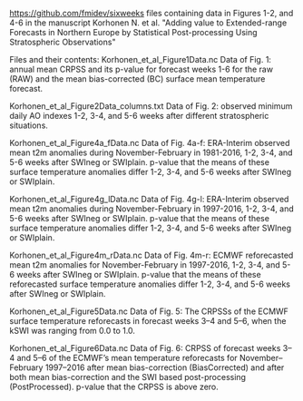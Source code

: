 https://github.com/fmidev/sixweeks
files containing data in Figures 1-2, and 4-6 in the manuscript Korhonen N. et al. 
"Adding value to Extended-range Forecasts in Northern Europe by Statistical Post-processing Using Stratospheric Observations"

Files and their contents:
Korhonen_et_al_Figure1Data.nc
Data of Fig. 1: annual mean CRPSS and its p-value for forecast weeks 1-6 for the raw (RAW) 
and the mean bias-corrected (BC) surface mean temperature forecast.

Korhonen_et_al_Figure2Data_columns.txt
Data of Fig. 2: observed minimum daily AO indexes 1-2, 3-4, and 5-6 weeks after different stratospheric situations.

Korhonen_et_al_Figure4a_fData.nc
Data of Fig. 4a-f:
ERA-Interim observed mean t2m anomalies during November-February in 1981-2016, 1-2, 3-4, and 5-6 weeks after SWIneg or SWIplain.
p-value that the means of these surface temperature anomalies differ 1-2, 3-4, and 5-6 weeks after SWIneg or SWIplain.

Korhonen_et_al_Figure4g_lData.nc
Data of Fig. 4g-l:
ERA-Interim observed mean t2m anomalies during November-February in 1997-2016, 1-2, 3-4, and 5-6 weeks after SWIneg or SWIplain.
p-value that the means of these surface temperature anomalies differ 1-2, 3-4, and 5-6 weeks after SWIneg or SWIplain.

Korhonen_et_al_Figure4m_rData.nc
Data of Fig. 4m-r:
ECMWF reforecasted mean t2m anomalies for November-February in 1997-2016, 1-2, 3-4, and 5-6 weeks after SWIneg or SWIplain.
p-value that the means of these reforecasted surface temperature anomalies differ 1-2, 3-4, and 5-6 weeks after SWIneg or SWIplain.

Korhonen_et_al_Figure5Data.nc
Data of Fig. 5: The CRPSSs of the ECMWF surface temperature reforecasts in forecast weeks 3–4  and 5–6, 
when the kSWI was ranging from 0.0 to 1.0.

Korhonen_et_al_Figure6Data.nc
Data of Fig. 6:
CRPSS of forecast weeks 3–4 and 5–6 of the ECMWF’s mean temperature reforecasts for November–February 1997–2016 
after mean bias-correction (BiasCorrected) and after both mean bias-correction and the SWI based post-processing (PostProcessed).
p-value that the CRPSS is above zero.

